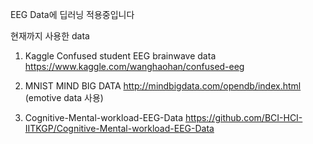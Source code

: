 EEG Data에 딥러닝 적용중입니다

현재까지 사용한 data
1. Kaggle Confused student 
EEG brainwave data https://www.kaggle.com/wanghaohan/confused-eeg

2. MNIST MIND BIG DATA 
http://mindbigdata.com/opendb/index.html (emotive data 사용)

3. Cognitive-Mental-workload-EEG-Data 
https://github.com/BCI-HCI-IITKGP/Cognitive-Mental-workload-EEG-Data
